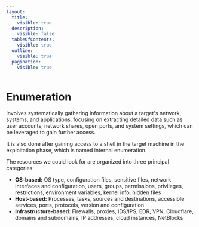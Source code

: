 ```yaml
---
layout:
  title:
    visible: true
  description:
    visible: false
  tableOfContents:
    visible: true
  outline:
    visible: true
  pagination:
    visible: true
---
```


# Enumeration

Involves systematically gathering information about a target's network, systems, and applications, focusing on extracting detailed data such as user accounts, network shares, open ports, and system settings, which can be leveraged to gain further access.

It is also done after gaining access to a shell in the target machine in the exploitation phase, which is named internal enumeration.

The resources we could look for are organized into three principal categories:

* **OS-based:** OS type, configuration files, sensitive files, network interfaces and configuration, users, groups, permissions, privileges, restrictions, environment variables, kernel info, hidden files
* **Host-based:** Processes, tasks, sources and destinations, accessible services, ports, protocols, version and configuration
* **Infrastructure-based:** Firewalls, proxies, IDS/IPS, EDR, VPN, Cloudflare, domains and subdomains, IP addresses, cloud instances, NetBlocks
